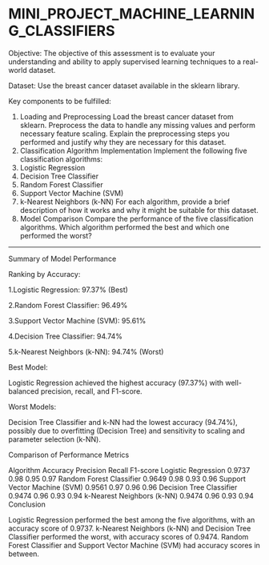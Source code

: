 # MINI_PROJECT_MACHINE_LEARNING_CLASSIFIERS
Objective:
The objective of this assessment is to evaluate your understanding and ability to apply supervised learning techniques to a real-world dataset.

Dataset:
Use the breast cancer dataset available in the sklearn library.

Key components to be fulfilled:

1. Loading and Preprocessing 
Load the breast cancer dataset from sklearn.
Preprocess the data to handle any missing values and perform necessary feature scaling.
Explain the preprocessing steps you performed and justify why they are necessary for this dataset.
2. Classification Algorithm Implementation 
Implement the following five classification algorithms:
1. Logistic Regression
2. Decision Tree Classifier
3. Random Forest Classifier
4. Support Vector Machine (SVM)
5. k-Nearest Neighbors (k-NN)
For each algorithm, provide a brief description of how it works and why it might be suitable for this dataset.
3. Model Comparison 
Compare the performance of the five classification algorithms.
Which algorithm performed the best and which one performed the worst?
***********************************************************************************************************************************


Summary of Model Performance

Ranking by Accuracy:

1.Logistic Regression: 97.37% (Best)

2.Random Forest Classifier: 96.49%

3.Support Vector Machine (SVM): 95.61%

4.Decision Tree Classifier: 94.74%

5.k-Nearest Neighbors (k-NN): 94.74% (Worst)

Best Model:

Logistic Regression achieved the highest accuracy (97.37%) with well-balanced precision, recall, and F1-score.

Worst Models:

Decision Tree Classifier and k-NN had the lowest accuracy (94.74%), possibly due to overfitting (Decision Tree) and sensitivity to scaling and parameter selection (k-NN).

Comparison of Performance Metrics

Algorithm	Accuracy	Precision	Recall	F1-score
Logistic Regression	0.9737	0.98	0.95	0.97
Random Forest Classifier	0.9649	0.98	0.93	0.96
Support Vector Machine (SVM)	0.9561	0.97	0.96	0.96
Decision Tree Classifier	0.9474	0.96	0.93	0.94
k-Nearest Neighbors (k-NN)	0.9474	0.96	0.93	0.94
Conclusion

Logistic Regression performed the best among the five algorithms, with an accuracy score of 0.9737. k-Nearest Neighbors (k-NN) and Decision Tree Classifier performed the worst, with accuracy scores of 0.9474. Random Forest Classifier and Support Vector Machine (SVM) had accuracy scores in between.

